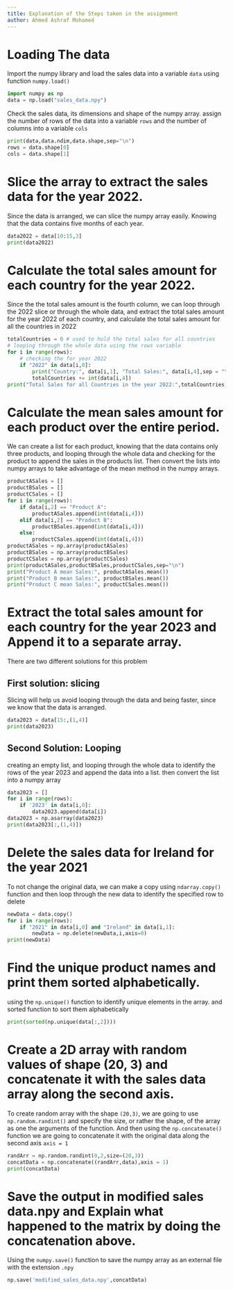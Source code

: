 ```yaml
---
title: Explanation of the Steps taken in the assignment
author: Ahmed Ashraf Mohamed
---
```


# Loading The data

Import the numpy library and load the sales data into a variable `data` using function `numpy.load()`
```python
import numpy as np
data = np.load("sales_data.npy")
```
Check the sales data, its dimensions and shape of the numpy array.
assign the number of rows of the data into a variable `rows` and the number of columns into a variable `cols`
```py
print(data,data.ndim,data.shape,sep="\n")
rows = data.shape[0]
cols = data.shape[1]
```

# Slice the array to extract the sales data for the year 2022.

Since the data is arranged, we can slice the numpy array easily. Knowing that the data contains five months of each year.

```py
data2022 = data[10:15,3]
print(data2022)
```

# Calculate the total sales amount for each country for the year 2022.
Since the the total sales amount is the fourth column, we can loop through the 2022 slice or through the whole data, and extract the total sales amount for the year 2022 of each country, and calculate the total sales amount for all the countries in 2022
```py
totalCountries = 0 # used to hold the total sales for all countries
# looping through the whole data using the rows variable
for i in range(rows): 
    # checking the for year 2022
    if "2022" in data[i,0]:
        print("Country:", data[i,1], "Total Sales:", data[i,4],sep = "\t", end="\n")
        totalCountries += int(data[i,4])
print("Total Sales for all Countries in the year 2022:",totalCountries)
```
# Calculate the mean sales amount for each product over the entire period.
We can create a list for each product, knowing that the data contains only three products, and looping through the whole data and checking for the product to append the sales in the products list.
Then convert the lists into numpy arrays to take advantage of the mean method in the numpy arrays.

```py
productASales = []
productBSales = []
productCSales = []
for i in range(rows):
    if data[i,2] == "Product A":
        productASales.append(int(data[i,4]))
    elif data[i,2] == "Product B":
        productBSales.append(int(data[i,4]))
    else:
        productCSales.append(int(data[i,4]))
productASales = np.array(productASales)
productBSales = np.array(productBSales)
productCSales = np.array(productCSales)
print(productASales,productBSales,productCSales,sep="\n")
print("Product A mean Sales:", productASales.mean())
print("Product B mean Sales:", productBSales.mean())
print("Product C mean Sales:", productCSales.mean())
```

# Extract the total sales amount for each country for the year 2023 and Append it to a separate array.

There are two different solutions for this problem

## First solution: slicing

Slicing will help us avoid looping through the data and being faster, since we know that the data is arranged.
```py
data2023 = data[15:,(1,4)]
print(data2023)
```

## Second Solution: Looping
creating an empty list, and looping through the whole data to identify the rows of the year 2023 and append the data into a list.
then convert the list into a numpy array 
```py
data2023 = []
for i in range(rows):
    if '2023' in data[i,0]:
        data2023.append(data[i])
data2023 = np.asarray(data2023)
print(data2023[:,(1,4)])
```

# Delete the sales data for Ireland for the year 2021
To not change the original data, we can make a copy using `ndarray.copy()` function and then loop through the new data to identify the specified row to delete
```py
newData = data.copy()
for i in range(rows):
    if "2021" in data[i,0] and "Ireland" in data[i,1]:
        newData = np.delete(newData,i,axis=0)
print(newData)
```

# Find the unique product names and print them sorted alphabetically.

using the `np.unique()` function to identify unique elements in the array.
and sorted function to sort them alphabetically
```py
print(sorted(np.unique(data[:,2])))
```

# Create a 2D array with random values of shape (20, 3) and concatenate it with the sales data array along the second axis.

To create random array with the shape `(20,3)`, we are going to use `np.random.randint()` and specify the size, or rather the shape, of the array as one the arguments of the function. And then using the `np.concatenate()` function we are going to concatenate it with the original data along the second axis `axis = 1`

```py
randArr = np.random.randint(0,2,size=(20,3))
concatData = np.concatenate((randArr,data),axis = 1)
print(concatData)
```
# Save the output in modified sales data.npy and Explain what happened to the matrix by doing the concatenation above.
Using the `numpy.save()` function to save the numpy array as an external file with the extension `.npy`
```py
np.save('modified_sales_data.npy',concatData)
```
